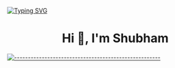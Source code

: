 [![Typing SVG](https://readme-typing-svg.demolab.com?font=Fira+Code&pause=1000&color=0f2187&width=435&lines=Data+Scientist)](https://git.io/typing-svg)

<h1 align="center">Hi 👋, I'm Shubham</h1>

[![-----------------------------------------------------](
https://raw.githubusercontent.com/andreasbm/readme/master/assets/lines/aqua.png)](https://github.com/Shubham?tab=repositories)



